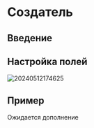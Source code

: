 # Создатель

<PluginInfo name="users"></PluginInfo>

## Введение

## Настройка полей

![20240512174625](https://static-docs.nocobase.com/20240512174625.png)

## Пример

Ожидается дополнение